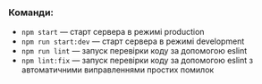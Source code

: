 ### Команди:

- `npm start` &mdash; старт сервера в режимі production
- `npm run start:dev` &mdash; старт сервера в режимі development
- `npm run lint` &mdash; запуск перевірки коду за допомогою eslint
- `npm lint:fix` &mdash; запуск перевірки коду за допомогою eslint з автоматичними виправленнями простих помилок
